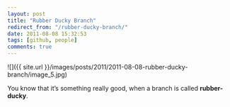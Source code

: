 ```yaml
---
layout: post
title: "Rubber Ducky Branch"
redirect_from: "/rubber-ducky-branch/"
date: 2011-08-08 15:32:53
tags: [github, people]
comments: true
---
```

![]({{ site.url }}/images/posts/2011/2011-08-08-rubber-ducky-branch/image_5.jpg)

You know that it’s something really good, when a branch is called **rubber-ducky**.

